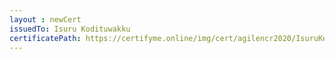 ```yaml
--- 
layout : newCert 
issuedTo: Isuru Kodituwakku 
certificatePath: https://certifyme.online/img/cert/agilencr2020/IsuruKodituwakku_2ce03.png
--- 
```

